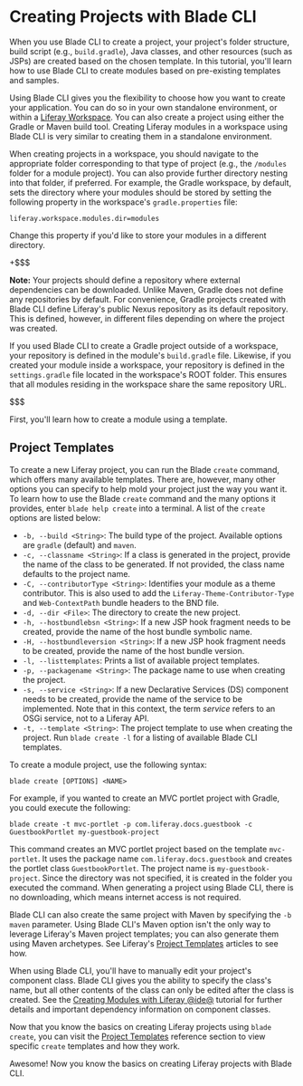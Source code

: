 # Creating Projects with Blade CLI [](id=creating-projects-with-blade-cli)

When you use Blade CLI to create a project, your project's folder structure,
build script (e.g., `build.gradle`), Java classes, and other resources (such as
JSPs) are created based on the chosen template. In this tutorial, you'll learn
how to use Blade CLI to create modules based on pre-existing templates and
samples.

Using Blade CLI gives you the flexibility to choose how you want to create your
application. You can do so in your own standalone environment, or within a
[Liferay Workspace](/develop/tutorials/-/knowledge_base/7-1/liferay-workspace). 
You can also create a project using either the Gradle or Maven build tool.
Creating Liferay modules in a workspace using Blade CLI is very similar to
creating them in a standalone environment.

When creating projects in a workspace, you should navigate to the appropriate
folder corresponding to that type of project (e.g., the `/modules` folder for a
module project). You can also provide further directory nesting into that
folder, if preferred. For example, the Gradle workspace, by default, sets the
directory where your modules should be stored by setting the following property
in the workspace's `gradle.properties` file:

    liferay.workspace.modules.dir=modules

Change this property if you'd like to store your modules in a different
directory.

+$$$

**Note:** Your projects should define a repository where external dependencies
can be downloaded. Unlike Maven, Gradle does not define any repositories by
default. For convenience, Gradle projects created with Blade CLI define
Liferay's public Nexus repository as its default repository. This is defined,
however, in different files depending on where the project was created.

If you used Blade CLI to create a Gradle project outside of a workspace, your
repository is defined in the module's `build.gradle` file. Likewise, if you
created your module inside a workspace, your repository is defined in the
`settings.gradle` file located in the workspace's ROOT folder. This ensures that
all modules residing in the workspace share the same repository URL.

$$$

First, you'll learn how to create a module using a template.

## Project Templates [](id=project-templates)

To create a new Liferay project, you can run the Blade `create` command, which
offers many available templates. There are, however, many other options you can
specify to help mold your project just the way you want it. To learn how to use
the Blade `create` command and the many options it provides, enter `blade help
create` into a terminal. A list of the `create` options are listed below:

- `-b, --build <String>`: The build type of the project. Available options are
  `gradle` (default) and `maven`.
- `-c, --classname <String>`: If a class is generated in the project, provide
  the name of the class to be generated. If not provided, the class name
  defaults to the project name.
- `-C, --contributorType <String>`: Identifies your module as a theme
  contributor. This is also used to add the `Liferay-Theme-Contributor-Type` and
  `Web-ContextPath` bundle headers to the BND file.
- `-d, --dir <File>`: The directory to create the new project.
- `-h, --hostbundlebsn <String>`: If a new JSP hook fragment needs to be
  created, provide the name of the host bundle symbolic name.
- `-H, --hostbundleversion <String>`: If a new JSP hook fragment needs to be
  created, provide the name of the host bundle version.
- `-l, --listtemplates`: Prints a list of available project templates.
- `-p, --packagename <String>`: The package name to use when creating the
  project.
- `-s, --service <String>`: If a new Declarative Services (DS) component needs
  to be created, provide the name of the service to be implemented. Note that in
  this context, the term *service* refers to an OSGi service, not to a Liferay
  API.
- `-t, --template <String>`: The project template to use when creating the
  project. Run `blade create -l` for a listing of available Blade CLI templates.

To create a module project, use the following syntax:

    blade create [OPTIONS] <NAME>

For example, if you wanted to create an MVC portlet project with Gradle, you
could execute the following:

    blade create -t mvc-portlet -p com.liferay.docs.guestbook -c GuestbookPortlet my-guestbook-project

This command creates an MVC portlet project based on the template `mvc-portlet`.
It uses the package name `com.liferay.docs.guestbook` and creates the portlet
class `GuestbookPortlet`. The project name is `my-guestbook-project`. Since the
directory was not specified, it is created in the folder you executed the
command. When generating a project using Blade CLI, there is no downloading,
which means internet access is not required.

Blade CLI can also create the same project with Maven by specifying the `-b
maven` parameter. Using Blade CLI's Maven option isn't the only way to leverage
Liferay's Maven project templates; you can also generate them using Maven
archetypes. See Liferay's
[Project Templates](/develop/reference/-/knowledge_base/7-1/project-templates)
articles to see how.

When using Blade CLI, you'll have to manually edit your project's component
class. Blade CLI gives you the ability to specify the class's name, but all
other contents of the class can only be edited after the class is created. See
the
[Creating Modules with Liferay @ide@](/develop/tutorials/-/knowledge_base/7-1/creating-modules-with-liferay-ide)
tutorial for further details and important dependency information on component
classes.

Now that you know the basics on creating Liferay projects using `blade create`,
you can visit the
[Project Templates](/develop/reference/-/knowledge_base/7-1/project-templates)
reference section to view specific `create` templates and how they work.

<!-- Below section is broken for Blade CLI. Created a ticket: BLADE-216. Update
once this has been fixed. -Cody -->

<!--

Next, you'll explore Liferay's provided project samples and how to generate them
using Blade CLI.

## Project Samples [](id=module-samples)

Liferay provides many sample projects that are useful for those interested in
learning best practices on structuring their projects to accomplish specific
tasks in @product@. These samples can be found in the
[liferay-blade-samples](https://github.com/liferay/liferay-blade-samples) Github
repository. You can also learn more about these samples by visiting the
[Liferay Sample Projects](/develop/tutorials/-/knowledge_base/7-1/liferay-sample-modules)
article.

You can generate these samples using Blade CLI for convenience, instead of
cloning the repository and manually copy/pasting them to your environment. To do
this, use the following syntax:

    blade samples <NAME>

For example, if you wanted to generate the
[portlet-ds](https://github.com/liferay/liferay-blade-samples/tree/master/gradle/apps/ds-portlet)
sample, you could execute

    blade samples ds-portlet

For a full listing of all the available Blade samples, run

    blade samples

-->

Awesome! Now you know the basics on creating Liferay projects with Blade CLI.
